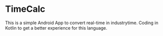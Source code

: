 # TimeCalc

This is a simple Android App to convert real-time in industrytime. Coding in Kotlin to get a better experience for this language.
